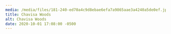 ```yaml
---
media: /media/files/181-240-ed70a4c9d8ebae6efa7a9865aae3a4240a5de0ef.jpg
title: Chavisa Woods
alt: Chavisa Woods
date: 2020-10-01 17:08:00 -0500
---
```

